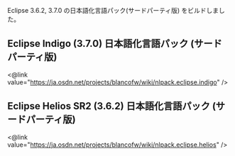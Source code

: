 Eclipse 3.6.2, 3.7.0 の日本語化言語パック(サードパーティ版) をビルドしました。


## Eclipse Indigo (3.7.0) 日本語化言語パック (サードパーティ版)

<@link value="https://ja.osdn.net/projects/blancofw/wiki/nlpack.eclipse.indigo" />


## Eclipse Helios SR2 (3.6.2) 日本語化言語パック (サードパーティ版)

<@link value="https://ja.osdn.net/projects/blancofw/wiki/nlpack.eclipse.helios" />
